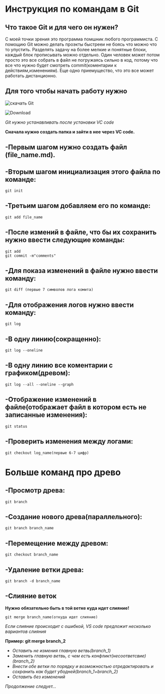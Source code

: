 # Инструкция по командам в Git

## Что такое Git и для чего он нужен?

С моей точки зрения это программа помшник любого программиста. С помощию Git можно делать проэкты быстрееи не боясь что можно что то упустить. Разделять задачу на более мелкие и понятные блоки, каждый блок прописывать можно отдельно.
Один человек может потом просто это все собрать в файл не погружаясь сильно в код, потому что все что нужно будет смотреть commit(коментарии к действиям,изменениям). Еще одно приемущество, что это все может работать дистанционно. 

## Для того чтобы начать работу нужно 

![скачать Git](https://git-scm.com)

![Download](download.png)

*Git нужно устанавливать после установки VC code*

**Сначала нужно создать папка и зайти в нее через VC code.**

## -Первым шагом нужно создать файл (file_name.md).

## -Вторым шагом инициализация этого файла по команде:

    git init

## -Третьим шагом добавляем его по команде:

    git add file_name

## -После измений в файле, что бы их сохранить нужно ввести следующие команды:

    git add
    git commit -m"comments"

## -Для показа изменений в файле нужно ввести команду:

    git diff (первые 7 символов лога комита)

## -Для отображения логов нужно ввести команду:

    git log

## -В одну линию(сокращенно):

    git log --oneline

## -В одну линию все коментарии с графиком(древом):

    git log --all --oneline --graph

## -Отображение изменений в файле(отображает файл в котором есть не записанные изменения):

    git status

## -Проверить изменения между логами:

    git checkout log_name(первые 6-7 цифр)

# Больше команд про древо

## -Просмотр древа:

    git branch

## -Создание нового древа(параллельного):

    git branch branch_name

## -Перемещение между древом:

    git checkout branch_name

## -Удаление ветки древа:

    git branch -d branch_name

## -Слияние веток
**Нужно обязательно быть в той ветке куда идет слияние!**

    git merge branch_name(откуда идет слияние)

*Если слияние происходит с ошибкой, VS code предложит несколько вариантов слияния*





**Пример: git merge branch_2**
* _Оставить не измения главную ветвь(branch_1)_
* _Заменить главную ветвь, с чем есть конфликт(несоответсвие)(branch_2)_
* _Внести обе ветки по порядку и возможностью отредактировать и сохранить как будет убодней(branch_1+branch_2)_
* _Оставить без изменений_


*Продолжение следует...*
